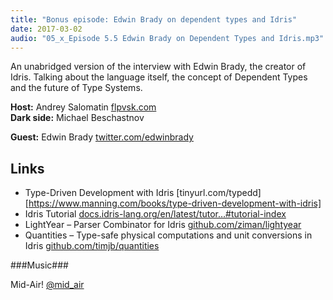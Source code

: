 ```yaml
---
title: "Bonus episode: Edwin Brady on dependent types and Idris"
date: 2017-03-02
audio: "05_x_Episode 5.5 Edwin Brady on Dependent Types and Idris.mp3"
---
```


An unabridged version of the interview with Edwin Brady, the creator of Idris. Talking about the language itself, the concept of Dependent Types and the future of Type Systems.

**Host:** Andrey Salomatin [flpvsk.com](https://flpvsk.com)
<br/>**Dark side:** Michael Beschastnov

**Guest:**
Edwin Brady [twitter.com/edwinbrady](https://twitter.com/edwinbrady)

## Links

- Type-Driven Development with Idris [tinyurl.com/typedd][https://www.manning.com/books/type-driven-development-with-idris]
- Idris Tutorial [docs.idris-lang.org/en/latest/tutor…#tutorial-index](http://docs.idris-lang.org/en/latest/tutorial/index.html#tutorial-index)
- LightYear – Parser Combinator for Idris [github.com/ziman/lightyear](https://github.com/ziman/lightyear)
- Quantities – Type-safe physical computations and unit conversions in Idris [github.com/timjb/quantities](https://github.com/timjb/quantities)

###Music###

Mid-Air! [@mid_air](https://soundcloud.com/mid_air)
